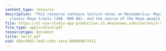 ```yaml
---
content_type: resource
description: 'This resource contains lecture notes on Mesoamerica: Maya civilization,
  classic Maya traits (200 -900 AD), and the source of the Maya people.'
file: https://ol-ocw-studio-app-production.s3.amazonaws.com/courses/3-986-the-human-past-introduction-to-archaeology-fall-2006/d0ac88827ed2cd5c1ece08060967f412_lec12.pdf
file_type: application/pdf
resourcetype: Document
title: lec12.pdf
uid: d0ac8882-7ed2-cd5c-1ece-08060967f412
---
```

